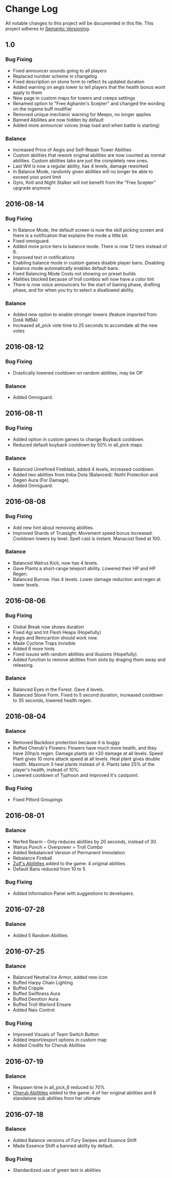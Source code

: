 
# Change Log
All notable changes to this project will be documented in this file.
This project adheres to [Semantic Versioning](http://semver.org/).

## 1.0

### Bug Fixing
- Fixed announcer sounds going to all players
- Replaced number scheme in changelog
- Fixed description on stone form to reflect its updated duration 
- Added warning on aegis tower to tell players that the health bonus wont apply to them
- New page in custom maps for towers and creeps settings
- Renamed option to "Free Aghanim's Scepter" and changed the wording on the ingame buff modifier 
- Removed unique mechanic warning for Meepo, no longer applies
- Banned Abiliites are now hidden by default
- Added more announcer voices (map load and when battle is starting)

### Balance
- Increased Price of Aegis and Self-Repair Tower Abilities
- Custom abilities that rework original abilities are now counted as normal abilities. Custom abilities tabs are just the completely new ones.
- Last Will is now a regular ability, has 4 levels, damage reworked
- In Balance Mode, randomly given abilities will no longer be able to exceed your point limit
- Gyro, Kotl and Night Stalker will not benefit from the "Free Scepter" upgrade anymore

## 2016-08-14

### Bug Fixing
- In Balance Mode, the default screen is now the skill picking screen and there is a notification that explains the mode a little bit.
- Fixed omniguard. 
- Added more price tiers to balance mode. There is now 12 tiers instead of 6. 
- Improved text in notifications
- Enabling balance mode in custom games disable player bans. Disabling balance mode automatically enables default bans.
- Fixed Balancing Mode Costs not showing on preset builds
- Abilities blocked because of troll combos will now have a color tint
- There is now voice announcers for the start of baning phase, drafting phase, and for when you try to select a disallowed ability. 

### Balance
- Added new option to enable stronger towers (feature imported from DotA IMBA)
- Increased all_pick vote time to 25 seconds to accomdate all the new votes

## 2016-08-12

### Bug Fixing
- Drastically lowered cooldown on random abilities, may be OP

### Balance
- Added Omniguard. 

## 2016-08-11

### Bug Fixing
- Added option in custom games to change Buyback cooldown.
- Reduced default buyback cooldown by 50% in all_pick maps. 

### Balance
- Balanced Unrefined Fireblast, added 4 levels, increased cooldown.
- Added two abilities from Imba Dota (Balanced): Nothl Protection and Degen Aura (For Damage).
- Added Omniguard. 

## 2016-08-08

### Bug Fixing
- Add new hint about removing abilities. 
- Improved Shards of Truesight: Movement speed bonus increased. Cooldown lowers by level. Spell cast is instant. Manacost fixed at 100.

### Balance
- Balanced Walrus Kick, now has 4 levels. 
- Gave Plants a short-range teleport ability. Lowered their HP and HP Regen. 
- Balanced Burrow. Has 4 levels. Lower damage reduction and regen at lower levels. 

## 2016-08-06

### Bug Fixing
- Global Break now shows duration
- Fixed Agi and Int Flesh Heaps (Hopefully)
- Aegis and Reincartion should work now.
- Made Cyclone Traps Invisible
- Added 6 more hints
- Fixed issues with random abilities and illusions (Hopefully)
- Added function to remove abilities from slots by draging them away and releasing. 

### Balance
- Balanced Eyes in the Forest. Gave 4 levels. 
- Balanced Stone Form. Fixed to 5 second duration, increased cooldown to 35 seconds, lowered health regen. 

## 2016-08-04
### Balance
- Removed Backdoor protection because it is buggy
- Buffed Cherub's Flowers: Flowers have much more health, and they have 20hp/s regen. 
Damage plants do +20 damage at all levels. 
Speed Plant gives 10 more attack speed at all levels. 
Heal plant gives double health. Maximum 3 heal plants instead of 4. 
Plants take 25% of the player's health, instead of 10%.
- Lowered cooldown of Typhoon and improved it's castpoint. 

### Bug Fixing
- Fixed Pitlord Groupings

## 2016-08-01
### Balance
- Nerfed Rearm - Only reduces abilities by 20 seconds, instead of 30.
- Walrus Punch + Overpower = Troll Combo
- Added Rebalanced Version of Permanent Immolation
- Rebalance Fireball
- [Zulf's Abilitites](http://dotaconcept.com/hero/70) added to the game: 4 original abilities
- Default Bans reduced from 10 to 5

### Bug Fixing
- Added Information Panel with suggestions to developers. 

## 2016-07-28
### Balance
- Added 5 Random Abilities

## 2016-07-25
### Balance
- Balanced Neutral Ice Armor, added new icon
- Buffed Harpy Chain Lighting
- Buffed Cripple
- Buffed Swiftness Aura
- Buffed Devotion Aura
- Buffed Troll Warlord Ensare
- Added Naix Control

### Bug Fixing
- Improved Visuals of Team Switch Button
- Added import/export options in custom map
- Added Credits for Cherub Abilities

## 2016-07-19
### Balance
- Respawn time in all_pick_6 reduced to 70%
- [Cherub Abilitites](http://dotaconcept.com/hero/88) added to the game: 4 of her original abilities and 6 standalone sub abilities from her ultimate

## 2016-07-18
### Balance
- Added Balance versions of Fury Swipes and Essence Shift
- Made Essence Shift a banned ability by default. 

### Bug Fixing
- Standardized use of green text in abilities
